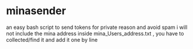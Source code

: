 # minasender
an easy bash script to send tokens
for private reason and avoid spam i will not include the mina address inside mina_Users_address.txt , you have to collected/find it and add it one by line
